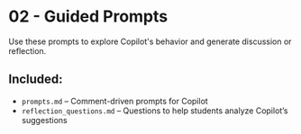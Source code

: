 # 02 - Guided Prompts

Use these prompts to explore Copilot's behavior and generate discussion or reflection.

## Included:
- `prompts.md` – Comment-driven prompts for Copilot
- `reflection_questions.md` – Questions to help students analyze Copilot’s suggestions
